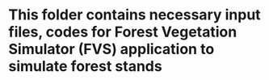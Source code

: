 # This folder contains necessary input files, codes for Forest Vegetation Simulator (FVS) application to simulate forest stands
